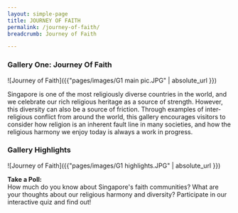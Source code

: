 ```yaml
---
layout: simple-page
title: JOURNEY OF FAITH
permalink: /journey-of-faith/
breadcrumb: Journey of Faith

---
```


### **Gallery One: Journey Of Faith**
![Journey of Faith]({{"pages/images/G1 main pic.JPG" | absolute_url }})

Singapore is one of the most religiously diverse countries in the world, and we celebrate our rich religious heritage as a source of strength. However, this diversity can also be a source of friction. Through examples of inter-religious conflict from around the world, this gallery encourages visitors to consider how religion is an inherent fault line in many societies, and how the religious harmony we enjoy today is always a work in progress.

### **Gallery Highlights**
![Journey of Faith]({{"pages/images/G1 highlights.JPG" | absolute_url }})

**Take a Poll:** <br/>
How much do you know about Singapore's faith communities? What are your thoughts about our religious harmony and diversity? Participate in our interactive quiz and find out!
